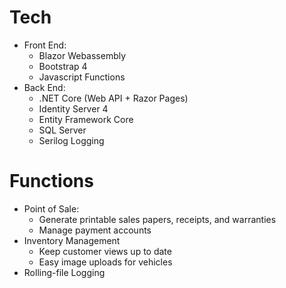 # Tech
* Front End:
  * Blazor Webassembly
  * Bootstrap 4
  * Javascript Functions
* Back End:
  * .NET Core (Web API + Razor Pages)
  * Identity Server 4
  * Entity Framework Core
  * SQL Server
  * Serilog Logging

# Functions
* Point of Sale:
  * Generate printable sales papers, receipts, and warranties
  * Manage payment accounts
* Inventory Management
  * Keep customer views up to date
  * Easy image uploads for vehicles
* Rolling-file Logging
